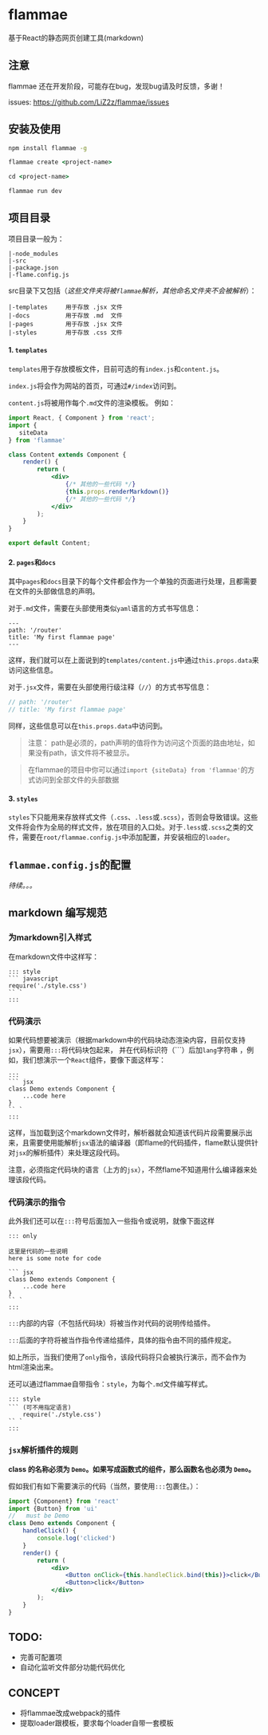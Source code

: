 # flammae
基于React的静态网页创建工具(markdown)

## 注意

flammae 还在开发阶段，可能存在bug，发现bug请及时反馈，多谢！

issues: https://github.com/LiZ2z/flammae/issues

## 安装及使用

```cmd
npm install flammae -g
```

```cmd
flammae create <project-name>

cd <project-name>

flammae run dev
```


## 项目目录

项目目录一般为：
```
|-node_modules
|-src
|-package.json
|-flame.config.js
```
src目录下又包括（_这些文件夹将被`flammae`解析，其他命名文件夹不会被解析_）：
```
|-templates     用于存放 .jsx 文件
|-docs          用于存放 .md  文件
|-pages         用于存放 .jsx 文件
|-styles        用于存放 .css 文件
```


#### 1. `templates`
`templates`用于存放模板文件，目前可选的有`index.js`和`content.js`。

`index.js`将会作为网站的首页，可通过`#/index`访问到。

`content.js`将被用作每个`.md`文件的渲染模板。
例如：
```jsx
import React, { Component } from 'react';
import {
   siteData
} from 'flammae'

class Content extends Component {
    render() {
        return (
            <div>
                {/* 其他的一些代码 */}
                {this.props.renderMarkdown()}
                {/* 其他的一些代码 */}
            </div>
        );
    }
}

export default Content;
```

#### 2. `pages`和`docs`
其中`pages`和`docs`目录下的每个文件都会作为一个单独的页面进行处理，且都需要在文件的头部做信息的声明。

对于`.md`文件，需要在头部使用类似`yaml`语言的方式书写信息：
``` frontmatter
---
path: '/router'
title: 'My first flammae page'
---
```
这样，我们就可以在上面说到的`templates/content.js`中通过`this.props.data`来访问这些信息。

对于`.jsx`文件，需要在头部使用行级注释（`//`）的方式书写信息：
```jsx
// path: '/router'
// title: 'My first flammae page'
```
同样，这些信息可以在`this.props.data`中访问到。

>注意： path是必须的，path声明的值将作为访问这个页面的路由地址，如果没有path，该文件将不被显示。

>在flammae的项目中你可以通过`import {siteData} from 'flammae'`的方式访问到全部文件的头部数据



#### 3. `styles`
`styles`下只能用来存放样式文件（`.css`、`.less`或`.scss`），否则会导致错误。这些文件将会作为全局的样式文件，放在项目的入口处。对于`.less`或`.scss`之类的文件，需要在`root/flammae.config.js`中添加配置，并安装相应的`loader`。

## `flammae.config.js`的配置

_待续。。。_

## markdown 编写规范

### 为markdown引入样式

在markdown文件中这样写：
```
::: style
``` javascript
require('./style.css')
`` `
:::
```

### 代码演示
如果代码想要被演示（根据markdown中的代码块动态渲染内容，目前仅支持`jsx`），需要用`:::`将代码块包起来， 并在代码标识符（```）后加`lang`字符串 ，例如，我们想演示一个`React`组件，要像下面这样写：

```
:::
``` jsx
class Demo extends Component {
    ...code here
}
`` `
:::
```
这样，当加载到这个markdown文件时，解析器就会知道该代码片段需要展示出来，且需要使用能解析`jsx`语法的编译器（即flame的代码插件，flame默认提供针对`jsx`的解析插件）来处理这段代码。

注意，必须指定代码块的语言（上方的`jsx`），不然flame不知道用什么编译器来处理该段代码。

### 代码演示的指令

此外我们还可以在`:::`符号后面加入一些指令或说明，就像下面这样

```
::: only

这里是代码的一些说明
here is some note for code

``` jsx
class Demo extends Component {
    ...code here
}
`` `
:::
```

`:::`内部的内容（不包括代码块）将被当作对代码的说明传给插件。

`:::`后面的字符将被当作指令传递给插件，具体的指令由不同的插件规定。

如上所示，当我们使用了`only`指令，该段代码将只会被执行演示，而不会作为html渲染出来。


还可以通过flammae自带指令：`style`，为每个`.md`文件编写样式。
```
::: style
``` (可不用指定语言)
    require('./style.css')
`` `
:::
```


### `jsx`解析插件的规则

**class 的名称必须为 `Demo`。如果写成函数式的组件，那么函数名也必须为 `Demo`。**

假如我们有如下需要演示的代码（当然，要使用`:::`包裹住。）：

```jsx
import {Component} from 'react'
import {Button} from 'ui'
//   must be Demo
class Demo extends Component {
    handleClick() {
        console.log('clicked')
    }
    render() {
        return (
            <div>
                <Button onClick={this.handleClick.bind(this)}>click</Button>
                <Button>click</Button>
            </div>
        );
    }
}
```




## TODO: 
- 完善可配置项
- 自动化监听文件部分功能代码优化

## CONCEPT
- 将flammae改成webpack的插件
- 提取loader跟模板，要求每个loader自带一套模板